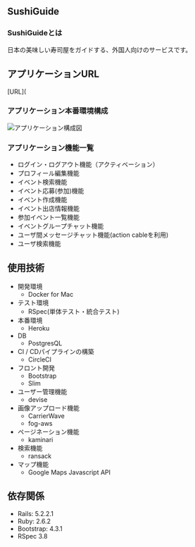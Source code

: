 ## SushiGuide
### SushiGuideとは
日本の美味しい寿司屋をガイドする、外国人向けのサービスです。

## アプリケーションURL
[URL](
### アプリケーション本番環境構成
![アプリケーション構成図](https://user-images.githubusercontent.com/1914543/65856224-02081c00-e39c-11e9-85c9-25897ddf09c5.png "構成図")
### アプリケーション機能一覧
* ログイン・ログアウト機能（アクティベーション）
* プロフィール編集機能
* イベント検索機能
* イベント応募(参加)機能
* イベント作成機能
* イベント出店情報機能
* 参加イベント一覧機能
* イベントグループチャット機能
* ユーザ間メッセージチャット機能(action cableを利用)
* ユーザ検索機能
## 使用技術
- 開発環境
  - Docker for Mac
- テスト環境
  - RSpec(単体テスト・統合テスト)
- 本番環境
  - Heroku
- DB
  - PostgresQL
- CI / CDパイプラインの構築
  - CircleCI
- フロント開発
  - Bootstrap
  - Slim
- ユーザー管理機能
  - devise
- 画像アップロード機能
  - CarrierWave
  - fog-aws
- ページネーション機能
  - kaminari
- 検索機能
  - ransack
- マップ機能
  - Google Maps Javascript API
## 依存関係
- Rails: 5.2.2.1
- Ruby: 2.6.2
- Bootstrap: 4.3.1
- RSpec 3.8